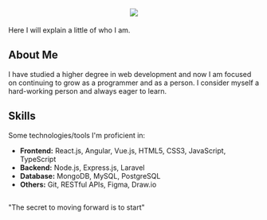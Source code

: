 <h1 align="center">
  <img src="https://readme-typing-svg.herokuapp.com/?font=Poppins&size=35&center=true&vCenter=true&width=600&height=70&duration=4000&color=40FFAC&lines=Welcome+to+my+profile;+I'm+Marc+Marqués;">
</h1>

Here I will explain a little of who I am.

## About Me
I have studied a higher degree in web development and now I am focused on continuing to grow as a programmer and as a person. I consider myself a hard-working person and always eager to learn.

## Skills
Some technologies/tools I'm proficient in:

- **Frontend:** React.js, Angular, Vue.js, HTML5, CSS3, JavaScript, TypeScript
- **Backend:** Node.js, Express.js, Laravel
- **Database:** MongoDB, MySQL, PostgreSQL
- **Others:** Git, RESTful APIs, Figma, Draw.io

##
"The secret to moving forward is to start"
